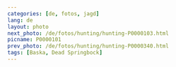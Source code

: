 ```yaml
---
categories: [de, fotos, jagd]
lang: de
layout: photo
next_photo: /de/fotos/hunting/hunting-P0000103.html
picname: P0000101
prev_photo: /de/fotos/hunting/hunting-P0000340.html
tags: [Baska, Dead Springbock]
---
```

